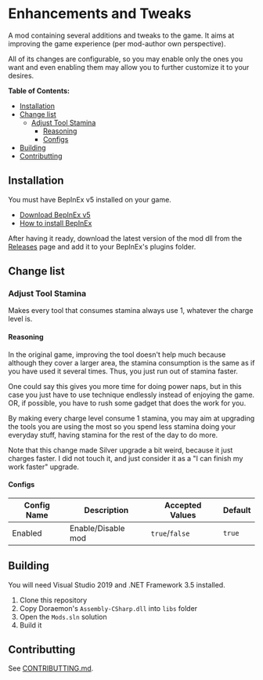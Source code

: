 # Enhancements and Tweaks
A mod containing several additions and tweaks to the game. It aims at improving the game experience (per mod-author own perspective).

All of its changes are configurable, so you may enable only the ones you want and even enabling them may allow you to further
customize it to your desires.

**Table of Contents:**
- [Installation](#installation)
- [Change list](#change-list)
	- [Adjust Tool Stamina](#adjust-tool-stamina)
		- [Reasoning](#reasoning)
		- [Configs](#configs)
- [Building](#building)
- [Contributting](#contributting)


## Installation
You must have BepInEx v5 installed on your game.
- [Download BepInEx v5](https://github.com/BepInEx/BepInEx/releases)
- [How to install BepInEx](https://docs.bepinex.dev/articles/user_guide/installation/index.html)

After having it ready, download the latest version of the mod dll from the [Releases](https://github.com/guilherme-gm/KirieZ_DoraemonSoSMods/releases) page and add it to your BepInEx's plugins folder.


## Change list

### Adjust Tool Stamina
Makes every tool that consumes stamina always use 1, whatever the charge level is.

#### Reasoning
In the original game, improving the tool doesn't help much because although they cover a larger area,
the stamina consumption is the same as if you have used it several times. Thus, you just run out of stamina faster.

One could say this gives you more time for doing power naps, but in this case you just have to use technique endlessly
instead of enjoying the game. OR, if possible, you have to rush some gadget that does the work for you.

By making every charge level consume 1 stamina, you may aim at upgrading the tools you are using the most so
you spend less stamina doing your everyday stuff, having stamina for the rest of the day to do more.

Note that this change made Silver upgrade a bit weird, because it just charges faster. I did not touch it,
and just consider it as a "I can finish my work faster" upgrade.

#### Configs
| Config Name | Description        | Accepted Values | Default |
| ----------- | ------------------ | --------------- | ------- |
| Enabled     | Enable/Disable mod | `true`/`false`  | `true`  |


## Building
You will need Visual Studio 2019 and .NET Framework 3.5 installed.

1. Clone this repository
2. Copy Doraemon's `Assembly-CSharp.dll` into `libs` folder
3. Open the `Mods.sln` solution
4. Build it


## Contributting
See [CONTRIBUTTING.md](../CONTRIBUTTING.md).
